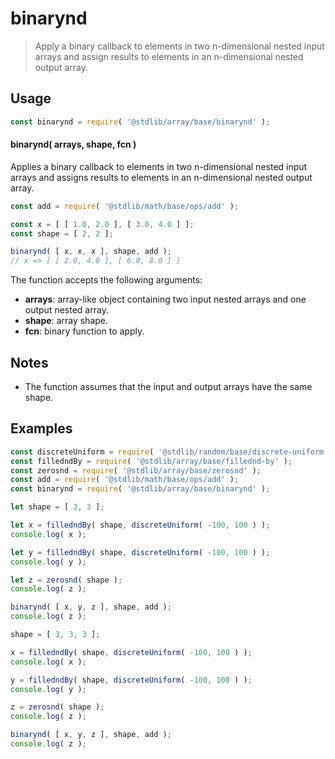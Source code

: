 <!--

@license Apache-2.0

Copyright (c) 2023 The Stdlib Authors.

Licensed under the Apache License, Version 2.0 (the "License");
you may not use this file except in compliance with the License.
You may obtain a copy of the License at

   http://www.apache.org/licenses/LICENSE-2.0

Unless required by applicable law or agreed to in writing, software
distributed under the License is distributed on an "AS IS" BASIS,
WITHOUT WARRANTIES OR CONDITIONS OF ANY KIND, either express or implied.
See the License for the specific language governing permissions and
limitations under the License.

-->

# binarynd

> Apply a binary callback to elements in two n-dimensional nested input arrays and assign results to elements in an n-dimensional nested output array.

<section class="intro">

</section>

<!-- /.intro -->

<section class="usage">

## Usage

```javascript
const binarynd = require( '@stdlib/array/base/binarynd' );
```

#### binarynd( arrays, shape, fcn )

Applies a binary callback to elements in two n-dimensional nested input arrays and assigns results to elements in an n-dimensional nested output array.

```javascript
const add = require( '@stdlib/math/base/ops/add' );

const x = [ [ 1.0, 2.0 ], [ 3.0, 4.0 ] ];
const shape = [ 2, 2 ];

binarynd( [ x, x, x ], shape, add );
// x => [ [ 2.0, 4.0 ], [ 6.0, 8.0 ] ]
```

The function accepts the following arguments:

-   **arrays**: array-like object containing two input nested arrays and one output nested array.
-   **shape**: array shape.
-   **fcn**: binary function to apply.

</section>

<!-- /.usage -->

<section class="notes">

## Notes

-   The function assumes that the input and output arrays have the same shape.

</section>

<!-- /.notes -->

<section class="examples">

## Examples

<!-- eslint no-undef: "error" -->

```javascript
const discreteUniform = require( '@stdlib/random/base/discrete-uniform' ).factory;
const filledndBy = require( '@stdlib/array/base/fillednd-by' );
const zerosnd = require( '@stdlib/array/base/zerosnd' );
const add = require( '@stdlib/math/base/ops/add' );
const binarynd = require( '@stdlib/array/base/binarynd' );

let shape = [ 3, 3 ];

let x = filledndBy( shape, discreteUniform( -100, 100 ) );
console.log( x );

let y = filledndBy( shape, discreteUniform( -100, 100 ) );
console.log( y );

let z = zerosnd( shape );
console.log( z );

binarynd( [ x, y, z ], shape, add );
console.log( z );

shape = [ 3, 3, 3 ];

x = filledndBy( shape, discreteUniform( -100, 100 ) );
console.log( x );

y = filledndBy( shape, discreteUniform( -100, 100 ) );
console.log( y );

z = zerosnd( shape );
console.log( z );

binarynd( [ x, y, z ], shape, add );
console.log( z );
```

</section>

<!-- /.examples -->

<!-- Section for related `stdlib` packages. Do not manually edit this section, as it is automatically populated. -->

<section class="related">

</section>

<!-- /.related -->

<!-- Section for all links. Make sure to keep an empty line after the `section` element and another before the `/section` close. -->

<section class="links">

</section>

<!-- /.links -->

